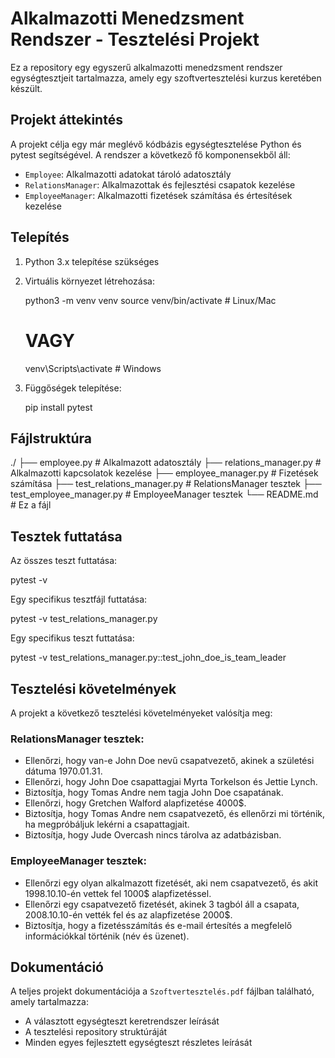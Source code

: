 # Alkalmazotti Menedzsment Rendszer - Tesztelési Projekt

Ez a repository egy egyszerű alkalmazotti menedzsment rendszer egységtesztjeit tartalmazza, amely egy szoftvertesztelési kurzus keretében készült.

## Projekt áttekintés

A projekt célja egy már meglévő kódbázis egységtesztelése Python és pytest segítségével. A rendszer a következő fő komponensekből áll:

- `Employee`: Alkalmazotti adatokat tároló adatosztály
- `RelationsManager`: Alkalmazottak és fejlesztési csapatok kezelése
- `EmployeeManager`: Alkalmazotti fizetések számítása és értesítések kezelése

## Telepítés

1. Python 3.x telepítése szükséges

2. Virtuális környezet létrehozása:

   python3 -m venv venv
   source venv/bin/activate  # Linux/Mac
   # VAGY
   venv\Scripts\activate  # Windows
  

4. Függőségek telepítése:
   
   pip install pytest
   

## Fájlstruktúra


./
├── employee.py                # Alkalmazott adatosztály
├── relations_manager.py       # Alkalmazotti kapcsolatok kezelése
├── employee_manager.py        # Fizetések számítása
├── test_relations_manager.py  # RelationsManager tesztek
├── test_employee_manager.py   # EmployeeManager tesztek
└── README.md                  # Ez a fájl


## Tesztek futtatása

Az összes teszt futtatása:

pytest -v


Egy specifikus tesztfájl futtatása:

pytest -v test_relations_manager.py


Egy specifikus teszt futtatása:

pytest -v test_relations_manager.py::test_john_doe_is_team_leader


## Tesztelési követelmények

A projekt a következő tesztelési követelményeket valósítja meg:

### RelationsManager tesztek:
- Ellenőrzi, hogy van-e John Doe nevű csapatvezető, akinek a születési dátuma 1970.01.31.
- Ellenőrzi, hogy John Doe csapattagjai Myrta Torkelson és Jettie Lynch.
- Biztosítja, hogy Tomas Andre nem tagja John Doe csapatának.
- Ellenőrzi, hogy Gretchen Walford alapfizetése 4000$.
- Biztosítja, hogy Tomas Andre nem csapatvezető, és ellenőrzi mi történik, ha megpróbáljuk lekérni a csapattagjait.
- Biztosítja, hogy Jude Overcash nincs tárolva az adatbázisban.

### EmployeeManager tesztek:
- Ellenőrzi egy olyan alkalmazott fizetését, aki nem csapatvezető, és akit 1998.10.10-én vettek fel 1000$ alapfizetéssel.
- Ellenőrzi egy csapatvezető fizetését, akinek 3 tagból áll a csapata, 2008.10.10-én vették fel és az alapfizetése 2000$.
- Biztosítja, hogy a fizetésszámítás és e-mail értesítés a megfelelő információkkal történik (név és üzenet).

## Dokumentáció

A teljes projekt dokumentációja a `Szoftvertesztelés.pdf` fájlban található, amely tartalmazza:
- A választott egységteszt keretrendszer leírását
- A tesztelési repository struktúráját
- Minden egyes fejlesztett egységteszt részletes leírását
